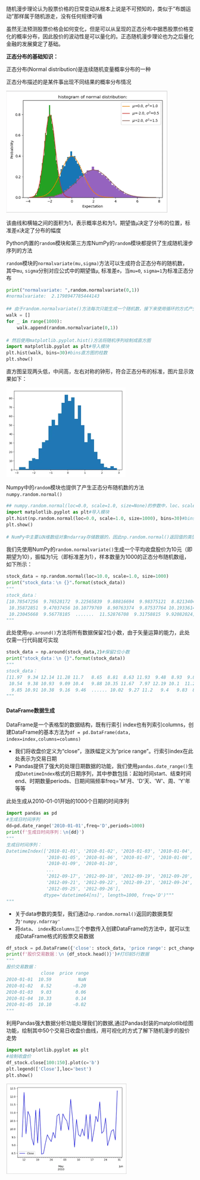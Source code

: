 随机漫步理论认为股票价格的日常变动从根本上说是不可预知的，类似于”布朗运动”那样属于随机游走，没有任何规律可循

虽然无法预测股票价格会如何变化，但是可以从呈现的正态分布中据悉股票价格变化的概率分布，因此股价的波动性是可以量化的。正态随机漫步理论也为之后量化金融的发展奠定了基础。

**正态分布的基础知识：**

正态分布(Normal distribution)是连续随机变量概率分布的一种

正态分布描述的是某件事出现不同结果的概率分布情况

<img src="../images/1698b555bafb09fd~tplv-t2oaga2asx-jj-mark:3024:0:0:0:q75.awebp.png" alt="img" style="zoom:50%;" />

该曲线和横轴之间的面积为1，表示概率总和为1，期望值`μ`决定了分布的位置，标准差`σ`决定了分布的幅度

Python内置的`random`模块和第三方库NumPy的`random`模块都提供了生成随机漫步序列的方法

`random`模块的`normalvariate(mu,sigma)`方法可以生成符合正态分布的随机数， 其中`mu`, `sigma`分别对应公式中的期望值`μ`, 标准差`σ`，当`mu=0`, `sigma=1`为标准正态分布

```python
print("normalvariate: ",random.normalvariate(0,1))
#normalvariate:  2.1798947785444143

## 由于random.normalvariate()方法每次只能生成一个随机数，接下来使用循环的方式产生一组随机序列
walk = []
for _ in range(1000):
    walk.append(random.normalvariate(0,1))

# 然后使用matplotlib.pyplot.hist()方法将随机序列绘制成直方图
import matplotlib.pyplot as plt#导入模块
plt.hist(walk, bins=30)#bins直方图的柱数 
plt.show()    

```

直方图呈现两头低，中间高，左右对称的钟形，符合正态分布的标准，图片显示效果如下：

<img src="../images/1698b57f8676c77b~tplv-t2oaga2asx-jj-mark:3024:0:0:0:q75.awebp.png" alt="img" style="zoom:50%;" />

Numpy中的`random`模块也提供了产生正态分布随机数的方法`numpy.random.normal()`

```python
## numpy.random.normal(loc=0.0, scale=1.0, size=None)的参数中，loc、scale分别对应公式中的期望值μ，标准差σ，默认呈标准正态分布(μ=0,σ=1)，size指输出的值的数量，默认为None时只输出一个值
import matplotlib.pyplot as plt#导入模块
plt.hist(np.random.normal(loc=0.0, scale=1.0, size=1000), bins=30)#bins直方图的柱数
plt.show()

# NumPy中主要以N维数组对象ndarray存储数据的，因此np.random.normal()返回值的类型为'numpy.ndarray'
```

我们先使用NumPy的`random.normalvariate()`生成一个平均收盘股价为10元（即期望为10），振幅为1元（即标准差为1），样本数量为1000的正态分布随机数组，如下所示：

```python
stock_data = np.random.normal(loc=10.0, scale=1.0, size=1000)
print("stock_data：\n {}".format(stock_data))
"""
stock_data：
[10.78547256  9.76528172  9.22565839  9.88816694  9.98375121  8.82134049
 10.35872851  9.47037456 10.10779769  8.90763374  9.87537764 10.19336141
 10.23045668  9.56778185  .......  11.52876708  9.31758815  9.92082024]
"""

```

此处使用`np.around()`方法将所有数据保留2位小数，由于矢量运算的能力，此处仅需一行代码就可实现

```python
stock_data = np.around(stock_data,2)#保留2位小数
print("stock_data：\n {}".format(stock_data))
"""
stock_data：
[11.97  9.34 12.14 11.28 11.7   8.65  8.81  8.63 11.93  9.48  8.93  9.83
 10.54  9.38 10.93  9.09 10.4   9.88 10.35 11.67  7.97 12.19 10.1  11.22
  9.85 10.91 10.38  9.16  9.46  ...... 10.02  9.27 11.2   9.4   9.83  8.99]
"""

```

#### DataFrame数据生成 ####

DataFrame是一个表格型的数据结构，既有行索引 index也有列索引columns，创建DataFrame的基本方法为`df = pd.DataFrame(data, index=index,columns=columns)`

* 我们将收盘价定义为“close”，涨跌幅定义为“price range”。行索引index在此处表示为交易日期
* Pandas提供了强大的处理日期数据的功能，我们使用`pandas.date_range()`生成`DatetimeIndex`格式的日期序列，其中参数包括：起始时间start、结束时间end、时期数量periods、日期间隔频率freq='M'月、'D'天、'W'、周、'Y'年等等

此处生成从2010-01-01开始的1000个日期的时间序列

```python
import pandas as pd
#生成日时间序列
dd=pd.date_range('2010-01-01',freq='D',periods=1000)
print(f'生成日时间序列：\n{dd}')
"""
生成日时间序列：
DatetimeIndex(['2010-01-01', '2010-01-02', '2010-01-03', '2010-01-04',
               '2010-01-05', '2010-01-06', '2010-01-07', '2010-01-08',
               '2010-01-09', '2010-01-10',
               ...
               '2012-09-17', '2012-09-18', '2012-09-19', '2012-09-20',
               '2012-09-21', '2012-09-22', '2012-09-23', '2012-09-24',
               '2012-09-25', '2012-09-26'],
              dtype='datetime64[ns]', length=1000, freq='D')"""
"""

```

* 关于data参数的类型，我们通过`np.random.normal()`返回的数据类型为`'numpy.ndarray'`
* 将`data`、 `index`和`columns`三个参数传入创建DataFrame的方法中，就可以生成DataFrame格式的股票交易数据

```python
df_stock = pd.DataFrame({'close': stock_data, 'price range': pct_change}, index=dd)
print(f'股价交易数据：\n {df_stock.head()}')#打印前5行数据
"""
股价交易数据：
             close  price range
2010-01-01  10.59          NaN
2010-01-02   8.52        -0.20
2010-01-03   9.03         0.06
2010-01-04  10.33         0.14
2010-01-05  10.10        -0.02
"""

```

利用Pandas强大数据分析功能处理我们的数据,通过Pandas封装的matplotlib绘图功能，绘制其中50个交易日收盘价曲线，用可视化的方式了解下随机漫步的股价走势

```python
import matplotlib.pyplot as plt
#绘制收盘价
df_stock.close[100:150].plot(c='b')
plt.legend(['Close'],loc='best')
plt.show()

```

<img src="../images/1698b5fee8bd847c~tplv-t2oaga2asx-jj-mark:3024:0:0:0:q75.awebp.png" alt="img" style="zoom:50%;" />

























